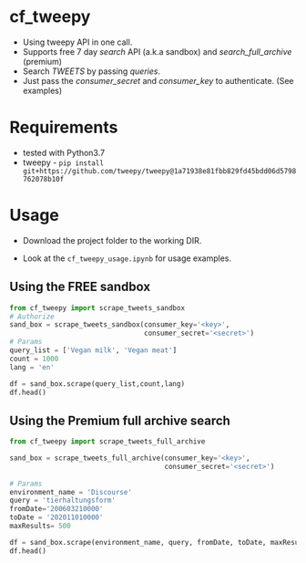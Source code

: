 # cf_tweepy

* Using tweepy API in one call. 
* Supports free 7 day *search* API  (a.k.a sandbox) and *search_full_archive* (premium)
* Search *TWEETS* by passing *queries*. 
* Just pass the *consumer_secret* and *consumer_key* to authenticate. (See examples)

# Requirements
* tested with Python3.7
* tweepy -  ```pip install git+https://github.com/tweepy/tweepy@1a71938e81fbb829fd45bdd06d5798762078b10f```


# Usage
* Download the project folder to the working DIR.

* Look at the ```cf_tweepy_usage.ipynb``` for usage examples.

## Using the FREE sandbox
```python
from cf_tweepy import scrape_tweets_sandbox
# Authorize
sand_box = scrape_tweets_sandbox(consumer_key='<key>',
                                 consumer_secret='<secret>')
# Params
query_list = ['Vegan milk', 'Vegan meat']
count = 1000
lang = 'en'

df = sand_box.scrape(query_list,count,lang)
df.head()

```

## Using the Premium full archive search

```python
from cf_tweepy import scrape_tweets_full_archive

sand_box = scrape_tweets_full_archive(consumer_key='<key>',
                                      consumer_secret='<secret>')
                                      
# Params
environment_name = 'Discourse'
query = 'tierhaltungsform'
fromDate='200603210000'
toDate = '202011010000'   
maxResults= 500

df = sand_box.scrape(environment_name, query, fromDate, toDate, maxResults)
df.head()

```
